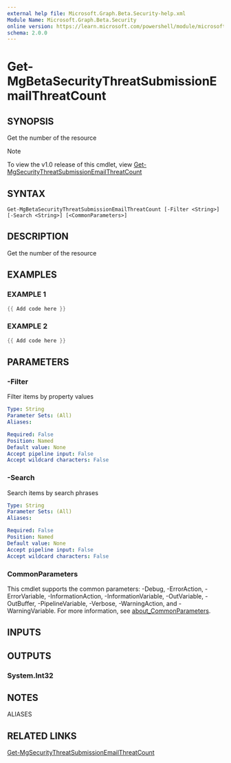 ```yaml
---
external help file: Microsoft.Graph.Beta.Security-help.xml
Module Name: Microsoft.Graph.Beta.Security
online version: https://learn.microsoft.com/powershell/module/microsoft.graph.beta.security/get-mgbetasecuritythreatsubmissionemailthreatcount
schema: 2.0.0
---
```


# Get-MgBetaSecurityThreatSubmissionEmailThreatCount

## SYNOPSIS
Get the number of the resource

> [!NOTE]
> To view the v1.0 release of this cmdlet, view [Get-MgSecurityThreatSubmissionEmailThreatCount](/powershell/module/Microsoft.Graph.Security/Get-MgSecurityThreatSubmissionEmailThreatCount?view=graph-powershell-v1.0)

## SYNTAX

```
Get-MgBetaSecurityThreatSubmissionEmailThreatCount [-Filter <String>] [-Search <String>] [<CommonParameters>]
```

## DESCRIPTION
Get the number of the resource

## EXAMPLES

### EXAMPLE 1
```powershell
{{ Add code here }}
```

### EXAMPLE 2
```powershell
{{ Add code here }}
```

## PARAMETERS

### -Filter
Filter items by property values

```yaml
Type: String
Parameter Sets: (All)
Aliases:

Required: False
Position: Named
Default value: None
Accept pipeline input: False
Accept wildcard characters: False
```

### -Search
Search items by search phrases

```yaml
Type: String
Parameter Sets: (All)
Aliases:

Required: False
Position: Named
Default value: None
Accept pipeline input: False
Accept wildcard characters: False
```

### CommonParameters
This cmdlet supports the common parameters: -Debug, -ErrorAction, -ErrorVariable, -InformationAction, -InformationVariable, -OutVariable, -OutBuffer, -PipelineVariable, -Verbose, -WarningAction, and -WarningVariable. For more information, see [about_CommonParameters](http://go.microsoft.com/fwlink/?LinkID=113216).

## INPUTS

## OUTPUTS

### System.Int32
## NOTES

ALIASES

## RELATED LINKS
[Get-MgSecurityThreatSubmissionEmailThreatCount](/powershell/module/Microsoft.Graph.Security/Get-MgSecurityThreatSubmissionEmailThreatCount?view=graph-powershell-v1.0)
